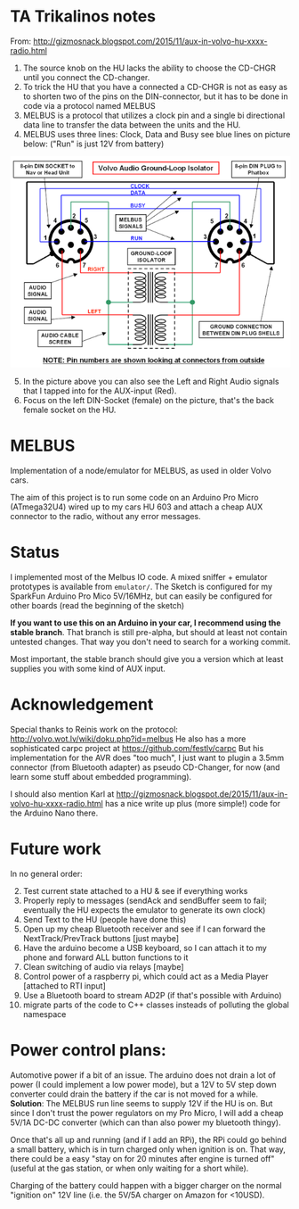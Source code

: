 # TA Trikalinos notes 

From:  http://gizmosnack.blogspot.com/2015/11/aux-in-volvo-hu-xxxx-radio.html

1. The source knob on the HU lacks the ability to choose the CD-CHGR until you connect the CD-changer. 
2. To trick the HU that you have a connected a CD-CHGR is not as easy as to shorten two of the pins on the DIN-connector, but it has to be done in code via a protocol named MELBUS
3. MELBUS is a protocol that utilizes a clock pin and a single bi directional data line to transfer the data between the units and the HU.
4. MELBUS uses three lines: Clock, Data and Busy see blue lines on picture below: ("Run" is just 12V from battery)

![plot](./images/pinout.png)

5. In the picture above you can also see the Left and Right Audio signals that I tapped into for the AUX-input (Red). 
6. Focus on the left DIN-Socket (female) on the picture, that's the back female socket on the HU. 






# MELBUS
Implementation of a node/emulator for MELBUS, as used in older Volvo cars.

The aim of this project is to run some code on an Arduino Pro Micro (ATmega32U4) wired up to my cars HU 603 and attach a cheap AUX connector to the radio, without any error messages.

# Status

I implemented most of the Melbus IO code. A mixed sniffer + emulator prototypes is available from `emulator/`.
The Sketch is configured for my SparkFun Arduino Pro Mico 5V/16MHz, but can easily be configured for other boards (read the beginning of the sketch)

**If you want to use this on an Arduino in your car, I recommend using the stable branch**.
That branch is still pre-alpha, but should at least not contain untested changes. That way you don't need to search for a working commit.

Most important, the stable branch should give you a version which at least supplies you with some kind of AUX input.

# Acknowledgement

Special thanks to Reinis work on the protocol: http://volvo.wot.lv/wiki/doku.php?id=melbus
He also has a more sophisticated carpc project at https://github.com/festlv/carpc
But his implementation for the AVR does "too much", I just want to plugin a 3.5mm connector (from Bluetooth adapter) as pseudo CD-Changer, for now (and learn some stuff about embedded programming).

I should also mention Karl at http://gizmosnack.blogspot.de/2015/11/aux-in-volvo-hu-xxxx-radio.html has a nice write up plus (more simple!) code for the Arduino Nano there.

# Future work

In no general order:

2. Test current state attached to a HU & see if everything works
3. Properly reply to messages (sendAck and sendBuffer seem to fail; eventually the HU expects the emulator to generate its own clock)
3. Send Text to the HU (people have done this)
3. Open up my cheap Bluetooth receiver and see if I can forward the NextTrack/PrevTrack buttons [just maybe]
4. Have the arduino become a USB keyboard, so I can attach it to my phone and forward ALL button functions to it
5. Clean switching of audio via relays [maybe]
6. Control power of a raspberry pi, which could act as a Media Player [attached to RTI input]
5. Use a Bluetooth board to stream AD2P (if that's possible with Arduino)
6. migrate parts of the code to C++ classes insteads of polluting the global namespace

# Power control plans:

Automotive power if a bit of an issue. The arduino does not drain a lot of power (I could implement a low power mode), but a 12V to 5V step down converter could drain the battery if the car is not moved for a while. **Solution**: The MELBUS run line seems to supply 12V if the HU is on. But since I don't trust the power regulators on my Pro Micro, I will add a cheap 5V/1A DC-DC converter (which can than also power my bluetooth thingy).

Once that's all up and running (and if I add an RPi), the RPi could go behind a small battery, which is in turn charged only when ignition is on. That way, there could be a easy "stay on for 20 minutes after engine is turned off" (useful at the gas station, or when only waiting for a short while).

Charging of the battery could happen with a bigger charger on the normal "ignition on" 12V line (i.e. the 5V/5A charger on Amazon for <10USD).
